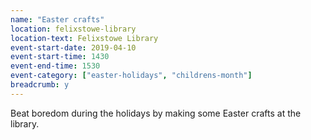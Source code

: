 ```yaml
---
name: "Easter crafts"
location: felixstowe-library
location-text: Felixstowe Library
event-start-date: 2019-04-10
event-start-time: 1430
event-end-time: 1530
event-category: ["easter-holidays", "childrens-month"]
breadcrumb: y
---
```


Beat boredom during the holidays by making some Easter crafts at the library.
